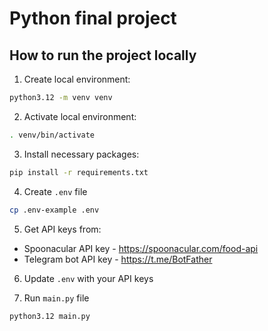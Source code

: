# Python final project

## How to run the project locally

1. Create local environment:

```bash
python3.12 -m venv venv
```

2. Activate local environment:

```bash
. venv/bin/activate  
```

3. Install necessary packages:

```bash
pip install -r requirements.txt
```

4. Create `.env` file

```bash
cp .env-example .env
```

5. Get API keys from:

- Spoonacular API key - https://spoonacular.com/food-api
- Telegram bot API key - https://t.me/BotFather

6. Update `.env` with your API keys

7. Run `main.py` file

```bash
python3.12 main.py
```

